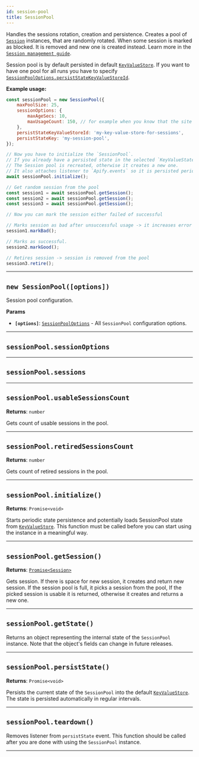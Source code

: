 ```yaml
---
id: session-pool
title: SessionPool
---
```


<a name="sessionpool"></a>

Handles the sessions rotation, creation and persistence. Creates a pool of [`Session`](/docs/api/session) instances, that are randomly rotated. When
some session is marked as blocked. It is removed and new one is created instead. Learn more in the
[`Session management guide`](/docs/guides/session-management).

Session pool is by default persisted in default [`KeyValueStore`](/docs/api/key-value-store). If you want to have one pool for all runs you have to
specify [`SessionPoolOptions.persistStateKeyValueStoreId`](/docs/typedefs/session-pool-options#persiststatekeyvaluestoreid).

**Example usage:**

```javascript
const sessionPool = new SessionPool({
    maxPoolSize: 25,
    sessionOptions: {
        maxAgeSecs: 10,
        maxUsageCount: 150, // for example when you know that the site blocks after 150 requests.
    },
    persistStateKeyValueStoreId: 'my-key-value-store-for-sessions',
    persistStateKey: 'my-session-pool',
});

// Now you have to initialize the `SessionPool`.
// If you already have a persisted state in the selected `KeyValueState`.
// The Session pool is recreated, otherwise it creates a new one.
// It also attaches listener to `Apify.events` so it is persisted periodically and not after every change.
await sessionPool.initialize();

// Get random session from the pool
const session1 = await sessionPool.getSession();
const session2 = await sessionPool.getSession();
const session3 = await sessionPool.getSession();

// Now you can mark the session either failed of successful

// Marks session as bad after unsuccessful usage -> it increases error count (soft retire)
session1.markBad();

// Marks as successful.
session2.markGood();

// Retires session -> session is removed from the pool
session3.retire();
```

---

<a name="exports.sessionpool"></a>

## `new SessionPool([options])`

Session pool configuration.

**Params**

-   **`[options]`**: [`SessionPoolOptions`](/docs/typedefs/session-pool-options) - All `SessionPool` configuration options.

---

<a name="sessionoptions"></a>

## `sessionPool.sessionOptions`

---

<a name="sessions"></a>

## `sessionPool.sessions`

---

<a name="usablesessionscount"></a>

## `sessionPool.usableSessionsCount`

**Returns**: `number`

Gets count of usable sessions in the pool.

---

<a name="retiredsessionscount"></a>

## `sessionPool.retiredSessionsCount`

**Returns**: `number`

Gets count of retired sessions in the pool.

---

<a name="initialize"></a>

## `sessionPool.initialize()`

**Returns**: `Promise<void>`

Starts periodic state persistence and potentially loads SessionPool state from [`KeyValueStore`](/docs/api/key-value-store). This function must be
called before you can start using the instance in a meaningful way.

---

<a name="getsession"></a>

## `sessionPool.getSession()`

**Returns**: [`Promise<Session>`](/docs/api/session)

Gets session. If there is space for new session, it creates and return new session. If the session pool is full, it picks a session from the pool, If
the picked session is usable it is returned, otherwise it creates and returns a new one.

---

<a name="getstate"></a>

## `sessionPool.getState()`

Returns an object representing the internal state of the `SessionPool` instance. Note that the object's fields can change in future releases.

---

<a name="persiststate"></a>

## `sessionPool.persistState()`

**Returns**: `Promise<void>`

Persists the current state of the `SessionPool` into the default [`KeyValueStore`](/docs/api/key-value-store). The state is persisted automatically in
regular intervals.

---

<a name="teardown"></a>

## `sessionPool.teardown()`

Removes listener from `persistState` event. This function should be called after you are done with using the `SessionPool` instance.

---
